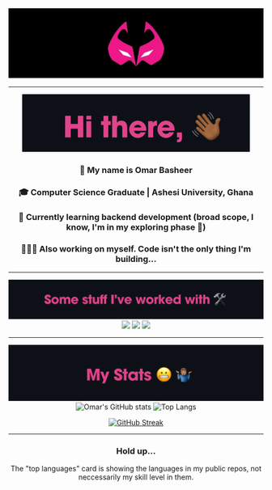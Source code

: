 <div align="center">

<!-- <img src="img/inf.png" /> -->
<img width=750px src="img/prowler banner.png" />

---

<img width=450px src="img/hi2 copy.png" />

### 🙂 My name is Omar Basheer

### 🎓 Computer Science Graduate | Ashesi University, Ghana

### 🌱 Currently learning backend development (broad scope, I know, I'm in my exploring phase 🔭)

### 🧘🏽‍♂️ Also working on myself. Code isn't the only thing I'm building...

---
<img width=650px src="img/stuff4.png" />


<img src="https://skillicons.dev/icons?i=python,java,php,dart,js,ts,html,css,md&perline=10" />
<img src="https://skillicons.dev/icons?i=git,github,flutter,react,django,laravel&perline=10" />
<img src="https://skillicons.dev/icons?i=firebase,mysql,postgres&perline=8" />

<!-- <img src="https://skillicons.dev/icons?i=react"/>&nbsp;&nbsp;&nbsp;&nbsp;&nbsp;&nbsp;&nbsp;&nbsp; -->

---

<img width=700px src="img/stats4.png" />


<!-- <img alt="Omar's GitHub stats" width="406" src="https://github-readme-stats.vercel.app/api?username=omar-basheer&custom_title=Github+Stats&bg_color=00000000&hide_border=true&show_icons=true&text_color=bcb28d&title_color=f4cd7c&icon_color=00AEFF">
<img alt="Top Langs" src="https://github-readme-stats.vercel.app/api/top-langs/?username=omar-basheer&layout=compact&hide_border=true&bg_color=00000000&text_color=bcb28d&custom_title=Top+Languages&title_color=f4cd7c"> -->

<!-- <a href="https://git.io/streak-stats"><img src="https://github-readme-streak-stats.herokuapp.com?user=omar-basheer&theme=ayu-mirage&hide_border=true&background=EB545400" alt="GitHub Streak" /></a> -->

<img alt="Omar's GitHub stats" width="406" src="https://github-readme-stats.vercel.app/api?username=omar-basheer&custom_title=Github+Stats&bg_color=0D1117&hide_border=true&show_icons=true&text_color=E0438A&title_color=4141EE&icon_color=00AEFF">
<img alt="Top Langs" src="https://github-readme-stats.vercel.app/api/top-langs/?username=omar-basheer&layout=compact&hide_border=true&bg_color=0D1117&text_color=E0438A&custom_title=Top+Languages&title_color=4141EE">

<a href="https://git.io/streak-stats"><img src="https://github-readme-streak-stats.herokuapp.com?user=omar-basheer&background=0D1117&dates=4141EE&currStreakNum=E0438A&currStreakLabel=4141EE&ring=4141EE&sideNums=E0438A&sideLabels=4141EE&fire=E0438A&border=090A1E&stroke=EBEBEB" alt="GitHub Streak" /></a>

<!-- [![Leetcode Stats](https://leetcard.jacoblin.cool/omar-basheer?theme=dark)](https://leetcode.com/omar-basheer/) -->

<!-- https://github-readme-streak-stats.herokuapp.com/demo/ -->
---

### Hold up...

The "top languages" card is showing the languages in my public repos, not neccessarily my skill level in them.

</div>

